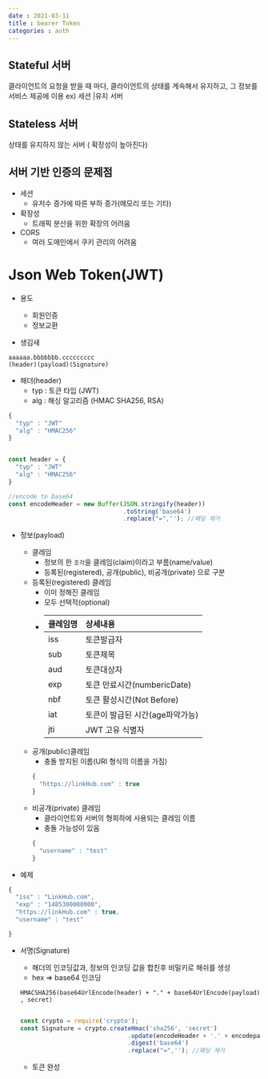 ```yaml
---
date : 2021-03-11
title : bearer Token
categories : auth
---
```



## Stateful 서버

클라이언트의 요청을 받을 때  마다, 클라이언트의 상태를 계속해서 유지하고, 그 정보를 서비스 제공에 이용
ex) 세션 |유지 서버

## Stateless 서버

상태를 유지하지 않는 서버 ( 확장성이 높아진다)

## 서버 기반 인증의 문제점

- 세션
  - 유저수 증가에 따른 부하 증가(메모리 또는 기타)
- 확장성
  - 트래픽 분산을 위한 확장의 어려움
- CORS
  - 여러 도매인에서 쿠키 관리의 어려움

# Json Web Token(JWT)

- 용도
  - 회원인증
  - 정보교환

- 생김새
```
aaaaaa.bbbbbbb.ccccccccc
(header)(payload)(Signature)
```
- 해더(header)
  - typ : 토큰 타입 (JWT)
  - alg : 해싱 알고리즘 (HMAC SHA256, RSA)
```javascript
{
  "typ" : "JWT"
  "alg" : "HMAC256"
}
```

```javascript

const header = {
  "typ" : "JWT"
  "alg" : "HMAC256"
}

//encode to base64
const encodeHeader = new Buffer(JSON.stringify(header))
                                .toString('base64')
                                .replace("=",''); //패딩 제거

```

- 정보(payload)
  - 클레임
    - 정보의 한 `조각`을 클레임(claim)이라고 부름(name/value)
    - 등록된(registered), 공개(public), 비공개(private) 으로 구분
  - 등록된(registered) 클레임
    - 이미 정해진 클레임
    - 모두 선택적(optional)
    - |클레임명|상세내용|
      |:--|:--|
      |iss|토큰발급자|
      |sub|토큰제목|
      |aud|토큰대상자|
      |exp|토큰 만료시간(numbericDate)|
      |nbf|토큰 활성시간(Not Before)|
      |iat|토큰이 발급된 시간(age파악가능)|
      |jti|JWT 고유 식별자|
  - 공개(public)클레임
    - 충돌 방지된 이름(URI 형식의 이름을 가짐)
    ```javascript
    {
      "https://linkHub.com" : true
    }
    ```
  - 비공개(private) 클레임
    - 클라이언트와 서버의 형희하에 사용되는 클레임 이름
    - 충돌 가능성이 있음
    ```javascript
    {
      "username" : "test"
    }
    ```

- 예제

```javascript
{
  "iss" : "LinkHub.com",
  "exp" : "1485300000000",
  "https://linkHub.com" : true,
  "username" : "test"

}
```

- 서명(Signature)
  - 해더의 인코딩값과, 정보의 인코딩 값을 합친후 비밀키로 해쉬를 생성
  - hex => base64 인코딩
  ```
  HMACSHA256(base64UrlEncode(header) + "." + base64UrlEncode(payload) , secret)
  ```

  ```javascript

  const crypto = require('crypto');
  const Signature = crypto.createHmac('sha256', 'secret')
                                .update(encodeHeader + '.' + encodepayload)
                                .digest('base64')
                                .replace("=",''); //패딩 제거

  ```

  - 토큰 완성
  

